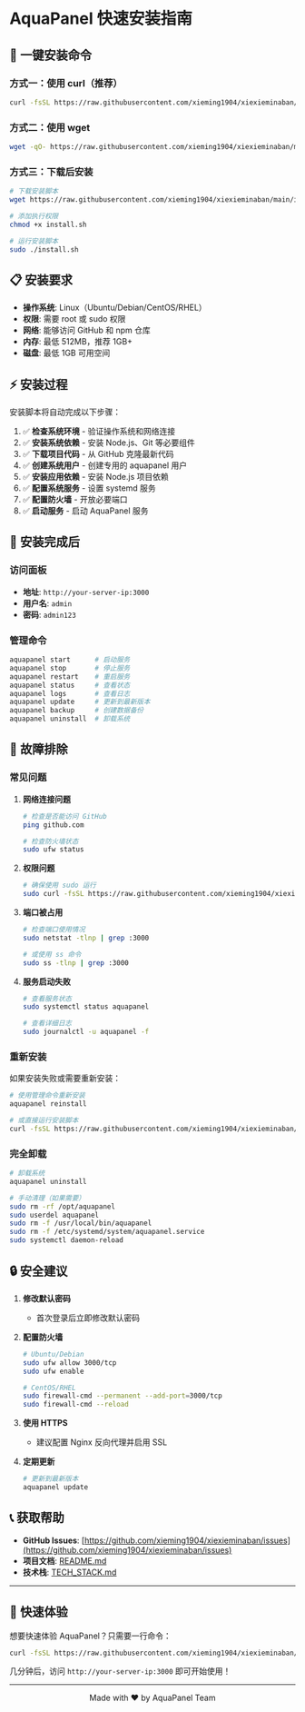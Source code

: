 # AquaPanel 快速安装指南

## 🚀 一键安装命令

### 方式一：使用 curl（推荐）
```bash
curl -fsSL https://raw.githubusercontent.com/xieming1904/xiexieminaban/main/install.sh | sudo bash
```

### 方式二：使用 wget
```bash
wget -qO- https://raw.githubusercontent.com/xieming1904/xiexieminaban/main/install.sh | sudo bash
```

### 方式三：下载后安装
```bash
# 下载安装脚本
wget https://raw.githubusercontent.com/xieming1904/xiexieminaban/main/install.sh

# 添加执行权限
chmod +x install.sh

# 运行安装脚本
sudo ./install.sh
```

## 📋 安装要求

- **操作系统**: Linux（Ubuntu/Debian/CentOS/RHEL）
- **权限**: 需要 root 或 sudo 权限
- **网络**: 能够访问 GitHub 和 npm 仓库
- **内存**: 最低 512MB，推荐 1GB+
- **磁盘**: 最低 1GB 可用空间

## ⚡ 安装过程

安装脚本将自动完成以下步骤：

1. ✅ **检查系统环境** - 验证操作系统和网络连接
2. ✅ **安装系统依赖** - 安装 Node.js、Git 等必要组件
3. ✅ **下载项目代码** - 从 GitHub 克隆最新代码
4. ✅ **创建系统用户** - 创建专用的 aquapanel 用户
5. ✅ **安装应用依赖** - 安装 Node.js 项目依赖
6. ✅ **配置系统服务** - 设置 systemd 服务
7. ✅ **配置防火墙** - 开放必要端口
8. ✅ **启动服务** - 启动 AquaPanel 服务

## 🎯 安装完成后

### 访问面板
- **地址**: `http://your-server-ip:3000`
- **用户名**: `admin`
- **密码**: `admin123`

### 管理命令
```bash
aquapanel start      # 启动服务
aquapanel stop       # 停止服务
aquapanel restart    # 重启服务
aquapanel status     # 查看状态
aquapanel logs       # 查看日志
aquapanel update     # 更新到最新版本
aquapanel backup     # 创建数据备份
aquapanel uninstall  # 卸载系统
```

## 🔧 故障排除

### 常见问题

1. **网络连接问题**
   ```bash
   # 检查是否能访问 GitHub
   ping github.com
   
   # 检查防火墙状态
   sudo ufw status
   ```

2. **权限问题**
   ```bash
   # 确保使用 sudo 运行
   sudo curl -fsSL https://raw.githubusercontent.com/xieming1904/xiexieminaban/main/install.sh | bash
   ```

3. **端口被占用**
   ```bash
   # 检查端口使用情况
   sudo netstat -tlnp | grep :3000
   
   # 或使用 ss 命令
   sudo ss -tlnp | grep :3000
   ```

4. **服务启动失败**
   ```bash
   # 查看服务状态
   sudo systemctl status aquapanel
   
   # 查看详细日志
   sudo journalctl -u aquapanel -f
   ```

### 重新安装
如果安装失败或需要重新安装：
```bash
# 使用管理命令重新安装
aquapanel reinstall

# 或直接运行安装脚本
curl -fsSL https://raw.githubusercontent.com/xieming1904/xiexieminaban/main/install.sh | sudo bash
```

### 完全卸载
```bash
# 卸载系统
aquapanel uninstall

# 手动清理（如果需要）
sudo rm -rf /opt/aquapanel
sudo userdel aquapanel
sudo rm -f /usr/local/bin/aquapanel
sudo rm -f /etc/systemd/system/aquapanel.service
sudo systemctl daemon-reload
```

## 🔒 安全建议

1. **修改默认密码**
   - 首次登录后立即修改默认密码

2. **配置防火墙**
   ```bash
   # Ubuntu/Debian
   sudo ufw allow 3000/tcp
   sudo ufw enable
   
   # CentOS/RHEL
   sudo firewall-cmd --permanent --add-port=3000/tcp
   sudo firewall-cmd --reload
   ```

3. **使用 HTTPS**
   - 建议配置 Nginx 反向代理并启用 SSL

4. **定期更新**
   ```bash
   # 更新到最新版本
   aquapanel update
   ```

## 📞 获取帮助

- **GitHub Issues**: [https://github.com/xieming1904/xiexieminaban/issues](https://github.com/xieming1904/xiexieminaban/issues)
- **项目文档**: [README.md](https://github.com/xieming1904/xiexieminaban/blob/main/README.md)
- **技术栈**: [TECH_STACK.md](https://github.com/xieming1904/xiexieminaban/blob/main/TECH_STACK.md)

---

## 🎉 快速体验

想要快速体验 AquaPanel？只需要一行命令：

```bash
curl -fsSL https://raw.githubusercontent.com/xieming1904/xiexieminaban/main/install.sh | sudo bash
```

几分钟后，访问 `http://your-server-ip:3000` 即可开始使用！

---

<div align="center">
Made with ❤️ by AquaPanel Team
</div>